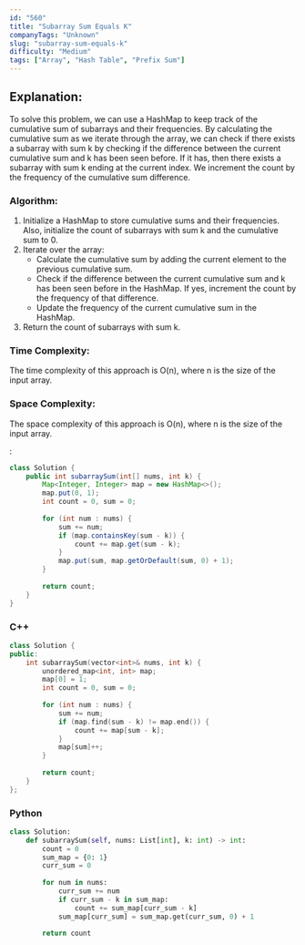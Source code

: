 ```yaml
---
id: "560"
title: "Subarray Sum Equals K"
companyTags: "Unknown"
slug: "subarray-sum-equals-k"
difficulty: "Medium"
tags: ["Array", "Hash Table", "Prefix Sum"]
---
```


## Explanation:
To solve this problem, we can use a HashMap to keep track of the cumulative sum of subarrays and their frequencies. By calculating the cumulative sum as we iterate through the array, we can check if there exists a subarray with sum k by checking if the difference between the current cumulative sum and k has been seen before. If it has, then there exists a subarray with sum k ending at the current index. We increment the count by the frequency of the cumulative sum difference.

### Algorithm:
1. Initialize a HashMap to store cumulative sums and their frequencies. Also, initialize the count of subarrays with sum k and the cumulative sum to 0.
2. Iterate over the array:
   - Calculate the cumulative sum by adding the current element to the previous cumulative sum.
   - Check if the difference between the current cumulative sum and k has been seen before in the HashMap. If yes, increment the count by the frequency of that difference.
   - Update the frequency of the current cumulative sum in the HashMap.
3. Return the count of subarrays with sum k.

### Time Complexity:
The time complexity of this approach is O(n), where n is the size of the input array.

### Space Complexity:
The space complexity of this approach is O(n), where n is the size of the input array.

:

```java
class Solution {
    public int subarraySum(int[] nums, int k) {
        Map<Integer, Integer> map = new HashMap<>();
        map.put(0, 1);
        int count = 0, sum = 0;
        
        for (int num : nums) {
            sum += num;
            if (map.containsKey(sum - k)) {
                count += map.get(sum - k);
            }
            map.put(sum, map.getOrDefault(sum, 0) + 1);
        }
        
        return count;
    }
}
```

### C++
```cpp
class Solution {
public:
    int subarraySum(vector<int>& nums, int k) {
        unordered_map<int, int> map;
        map[0] = 1;
        int count = 0, sum = 0;
        
        for (int num : nums) {
            sum += num;
            if (map.find(sum - k) != map.end()) {
                count += map[sum - k];
            }
            map[sum]++;
        }
        
        return count;
    }
};
```

### Python
```python
class Solution:
    def subarraySum(self, nums: List[int], k: int) -> int:
        count = 0
        sum_map = {0: 1}
        curr_sum = 0
        
        for num in nums:
            curr_sum += num
            if curr_sum - k in sum_map:
                count += sum_map[curr_sum - k]
            sum_map[curr_sum] = sum_map.get(curr_sum, 0) + 1
        
        return count
```